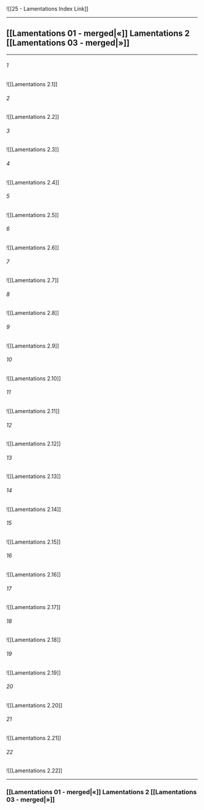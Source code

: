 ![[25 - Lamentations Index Link]]

---
##  [[Lamentations 01 - merged|«]] Lamentations 2 [[Lamentations 03 - merged|»]]

---

###### 1
![[Lamentations 2.1]] 

###### 2
![[Lamentations 2.2]] 

###### 3
![[Lamentations 2.3]] 

###### 4
![[Lamentations 2.4]]

###### 5 
![[Lamentations 2.5]] 

###### 6
![[Lamentations 2.6]] 

###### 7
![[Lamentations 2.7]] 

###### 8
![[Lamentations 2.8]] 

###### 9
![[Lamentations 2.9]] 

###### 10
![[Lamentations 2.10]] 

###### 11
![[Lamentations 2.11]] 

###### 12
![[Lamentations 2.12]]

###### 13
![[Lamentations 2.13]] 

###### 14
![[Lamentations 2.14]] 

###### 15
![[Lamentations 2.15]]

###### 16
![[Lamentations 2.16]] 

###### 17
![[Lamentations 2.17]]

###### 18
![[Lamentations 2.18]] 

###### 19
![[Lamentations 2.19]] 

###### 20
![[Lamentations 2.20]]

###### 21
![[Lamentations 2.21]] 

###### 22
![[Lamentations 2.22]] 


---
###  [[Lamentations 01 - merged|«]] Lamentations 2 [[Lamentations 03 - merged|»]]